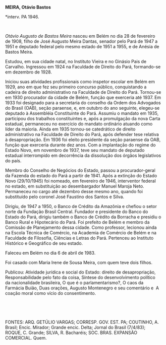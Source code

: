 **MEIRA, Otávio Bastos**

\*interv. PA 1946.

 

*Otávio Augusto de Bastos Meira* nasceu em Belém no dia 28 de fevereiro
de 1908, filho de José Augusto Meira Dantas, senador pelo Pará de 1947 a
1951 e deputado federal pelo mesmo estado de 1951 a 1955, e de Anésia de
Bastos Meira.

Estudou, em sua cidade natal, no Instituto Vieira e no Ginásio Pais de
Carvalho. Ingressou em 1924 na Faculdade de Direito do Pará, formando-se
em dezembro de 1928.

Iniciou suas atividades profissionais como inspetor escolar em Belém em
1929, ano em que fez seu primeiro concurso público, conquistando a
cadeira de direito administrativo na Faculdade de Direito do Pará.
Tornou-se em 1930 procurador da cidade de Belém, função que exerceria
até 1937. Em 1933 foi designado para a secretaria do conselho da Ordem
dos Advogados do Brasil (OAB), seção paraense, e, em outubro do ano
seguinte, elegeu-se deputado à Assembléia Constituinte do Pará. Assumiu
o mandato em 1935, participou dos trabalhos constituintes e, após a
promulgação da nova Carta estadual, permaneceu no exercício do mandato
ordinário atuando como líder da maioria. Ainda em 1935 tornou-se
catedrático de direito administrativo na Faculdade de Direito do Pará,
após defender tese relativa à desapropriação. Em 1936 foi eleito
presidente da seção paraense da OAB, função que exerceria durante dez
anos. Com a implantação do regime do Estado Novo, em novembro de 1937,
teve seu mandato de deputado estadual interrompido em decorrência da
dissolução dos órgãos legislativos do país.

Membro do Conselho de Negócios do Estado, passou a procurador-geral da
Fazenda do estado do Pará a partir de 1941. Após a extinção do Estado
Novo (29/10/1945) foi nomeado, em fevereiro de 1946, interventor federal
no estado, em substituição ao desembargador Manuel Maroja Neto.
Permaneceu no cargo até dezembro desse mesmo ano, quando foi substituído
pelo coronel José Faustino dos Santos e Silva.

Dirigiu, de 1947 a 1950, o Banco de Crédito da Amazônia e chefiou o
setor norte da Fundação Brasil Central. Fundador e presidente do Banco
do Estado do Pará, dirigiu também o Banco de Crédito da Borracha e
presidiu o Banco Rural e Hipotecário do Pará. Foi prefeito de Belém e
membro da Comissão de Planejamento dessa cidade. Como professor,
lecionou ainda na Escola Técnica de Comércio, na Academia de Comércio de
Belém e na Faculdade de Filosofia, Ciências e Letras do Pará. Pertenceu
ao Instituto Histórico e Geográfico de seu estado.

Faleceu em Belém no dia 6 de abril de 1983.

Foi casado com Maria Irene de Sousa Meira, com quem teve dois filhos.

Publicou: Atividade jurídica e social do Estado: direito de
desapropriação, Responsabilidade pelo fato da coisa, Síntese do
desenvolvimento político da nacionalidade brasileira, O que é o
parlamentarismo?, O caos da Farmácia Buião, Duas orações, Augusto
Montenegro e seu comentário e  A coação moral como vício do
consentimento.

 

 

FONTES: ARQ. GETÚLIO VARGAS; CORRESP. GOV. EST. PA; COUTINHO, A. Brasil;
Encic. Mirador; Grande encic. Delta; Jornal do Brasil (7/4/83); ROQUE,
C. Grande; SILVA, R. Bacharéis; SOC. BRAS. EXPANSÃO COMERCIAL. Quem.

 
